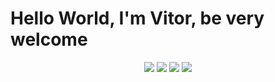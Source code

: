 # Hello World, I'm  Vitor, be very welcome
 


   
<div align="center">
<a href="https://contate.me/vitorgama1607"><img src="https://img.shields.io/badge/WhatsApp-25D366?style=for-the-badge&logo=whatsapp&logoColor=white"></a>
<a href="https://www.instagram.com/vitingm_/"><img src="https://img.shields.io/badge/Instagram-E4405F?style=for-the-badge&logo=instagram&logoColor=white"></a>
<a href="https://linkedin.com/in/vitorhugooliveiragama-536636230"><img src="https://img.shields.io/badge/LinkedIn-0077B5?style=for-the-badge&logo=linkedin&logoColor=white"></a>
<a href="https://www.facebook.com/profile.php?id=100057039915490"><img src="https://img.shields.io/badge/Facebook-1877F2?style=for-the-badge&logo=facebook&logoColor=white"></a>
  </div>

  
